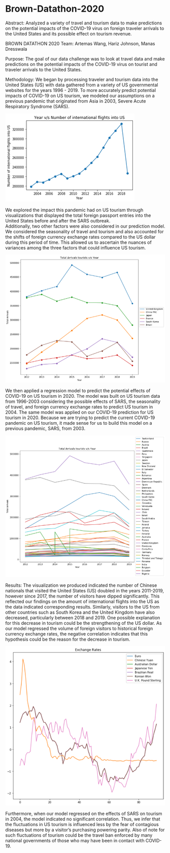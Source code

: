 # Brown-Datathon-2020

Abstract: 
Analyzed a variety of travel and tourism data to make predictions on the potential impacts of the COVID-19 virus 
on foreign traveler arrivals to the United States and its possible effect on tourism revenue.

BROWN DATATHON 2020
Team: Artemas Wang, Hariz Johnson, Manas Dresswala

Purpose: 
The goal of our data challenge was to look at travel data and make predictions on the potential impacts of the 
COVID-19 virus on tourist and traveler arrivals to the United States. 

Methodology: 
We began by processing traveler and tourism data into the United States (US) with data gathered from a 
variety of US governmental websites for the years 1996 - 2019. To more accurately predict potential impacts of COVID-19 
on US tourism, we modeled our assumptions on a previous pandemic that originated from Asia in 2003, 
Severe Acute Respiratory Syndrome (SARS). 

![International Arrivals into the US](https://github.com/artwang31/Brown-Datathon-2020/blob/master/flight_data.png)

We explored the impact this pandemic had on US tourism through visualizations 
that displayed the total foreign passport entries into the United States before and after the SARS outbreak.  
Additionally, two other factors were also considered in our prediction model. We considered the seasonality of travel 
and tourism and also accounted for the shifts of foreign currency exchange rates compared to the US dollar during this 
period of time. This allowed us to ascertain the nuances of variances among the three factors that could influence US tourism.

![Countries with Most Arrivals into US](https://github.com/artwang31/Brown-Datathon-2020/blob/master/top_countries_based_on_arrivals.png)

We then applied a regression model to predict the potential effects of COVID-19 on US tourism in 2020. 
The model was built on US tourism data from 1996-2003 considering the possible effects of SARS, the seasonality of travel, 
and foreign currency exchange rates to predict US tourism in 2004. The same model was applied on our COVID-19 prediction 
for US tourism in 2020. Because we are trying to predict the current COVID-19 pandemic on US tourism, 
it made sense for us to build this model on a previous pandemic, SARS, from 2003. 

![Arrivals by All Countries](https://github.com/artwang31/Brown-Datathon-2020/blob/master/arrivals_by_all_countries.png)

 Results: 
 The visualization we produced indicated the number of Chinese nationals that visited the United States (US) 
 doubled in the years 2011-2019, however since 2017, the number of visitors have dipped significantly. 
 This reflected our findings on the amount of international flights into the US as the data indicated corresponding results. 
 Similarly, visitors to the US from other countries such as South Korea and the United Kingdom have also decreased, 
 particularly between 2018 and 2019. One possible explanation for this decrease in tourism could be the strengthening of 
 the US dollar. As our model regressed the volume of foreign visitors to historical foreign currency exchange rates, 
 the negative correlation indicates that this hypothesis could be the reason for the decrease in tourism. 
 
 ![Exchange Rates Compared to US Dollar](https://github.com/artwang31/Brown-Datathon-2020/blob/master/exchange_rates.png)
 
 Furthermore, when our model regressed on the effects of SARS on tourism in 2004, the model indicated no significant
 correlation. Thus, we infer that the fluctuations in US tourism is influenced less by the fear of contagious diseases but 
 more by a visitor’s purchasing powering parity. Also of note for such fluctuations of tourism could be the travel ban 
 enforced by many national governments of those who may have been in contact with COVID-19. 

  



